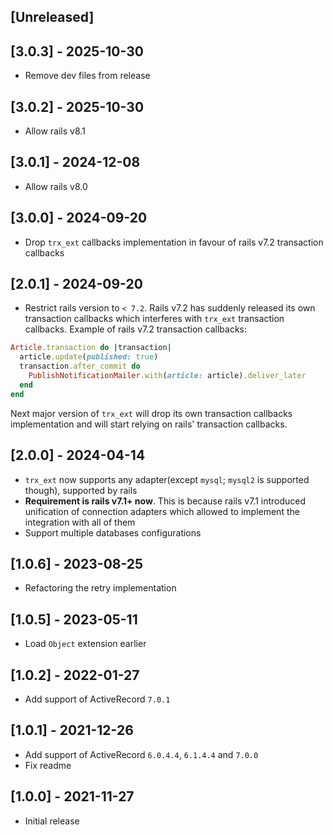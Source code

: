 ## [Unreleased]

## [3.0.3] - 2025-10-30
- Remove dev files from release

## [3.0.2] - 2025-10-30
- Allow rails v8.1

## [3.0.1] - 2024-12-08
- Allow rails v8.0

## [3.0.0] - 2024-09-20
- Drop `trx_ext` callbacks implementation in favour of rails v7.2 transaction callbacks

## [2.0.1] - 2024-09-20
- Restrict rails version to `< 7.2`. Rails v7.2 has suddenly released its own transaction callbacks which interferes with `trx_ext` transaction callbacks. Example of rails v7.2 transaction callbacks:

```ruby
Article.transaction do |transaction|
  article.update(published: true)
  transaction.after_commit do
    PublishNotificationMailer.with(article: article).deliver_later
  end
end
```

Next major version of `trx_ext` will drop its own transaction callbacks implementation and will start relying on rails' transaction callbacks.

## [2.0.0] - 2024-04-14

- `trx_ext` now supports any adapter(except `mysql`; `mysql2` is supported though), supported by rails
- **Requirement is rails v7.1+ now**. This is because rails v7.1 introduced unification of connection adapters which allowed to implement the integration with all of them
- Support multiple databases configurations

## [1.0.6] - 2023-08-25

- Refactoring the retry implementation

## [1.0.5] - 2023-05-11

- Load `Object` extension earlier

## [1.0.2] - 2022-01-27

- Add support of ActiveRecord `7.0.1`

## [1.0.1] - 2021-12-26

- Add support of ActiveRecord `6.0.4.4`, `6.1.4.4` and `7.0.0`
- Fix readme

## [1.0.0] - 2021-11-27

- Initial release
